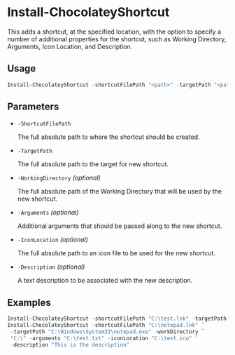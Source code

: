 # Install-ChocolateyShortcut
This adds a shortcut, at the specified location, with the option to specify 
a number of additional properties for the shortcut, such as Working Directory,
Arguments, Icon Location, and Description.

## Usage

```powershell
Install-ChocolateyShortcut -shortcutFilePath "<path>" -targetPath "<path>"
```

## Parameters
* `-ShortcutFilePath`

    The full absolute path to where the shortcut should be created.  

* `-TargetPath`

    The full absolute path to the target for new shortcut.  

* `-WorkingDirectory` _(optional)_

    The full absolute path of the Working Directory that will be used by the new shortcut.  

* `-Arguments` _(optional)_

    Additional arguments that should be passed along to the new shortcut.  

* `-IconLocation` _(optional)_

    The full absolute path to an icon file to be used for the new shortcut.  

* `-Description` _(optional)_

    A text description to be associated with the new description.

## Examples

```powershell
Install-ChocolateyShortcut -shortcutFilePath "C:\test.lnk" -targetPath "C:\test.exe"
Install-ChocolateyShortcut -shortcutFilePath "C:\notepad.lnk" `
 -targetPath "C:\Windows\System32\notepad.exe" -workDirectory `
 "C:\" -arguments "C:\test.txt" -iconLocation "C:\test.ico" `
 -description "This is the description"
```